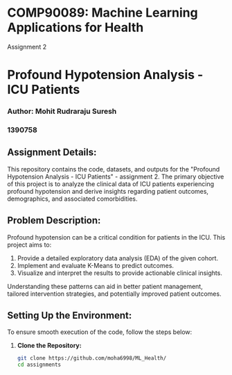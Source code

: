 # COMP90089: Machine Learning Applications for Health
Assignment 2 

# Profound Hypotension Analysis - ICU Patients

### Author: Mohit Rudraraju Suresh 
### 1390758

## Assignment Details:
This repository contains the code, datasets, and outputs for the "Profound Hypotension Analysis - ICU Patients" - assignment 2. The primary objective of this project is to analyze the clinical data of ICU patients experiencing profound hypotension and derive insights regarding patient outcomes, demographics, and associated comorbidities.

## Problem Description:
Profound hypotension can be a critical condition for patients in the ICU. This project aims to:

1. Provide a detailed exploratory data analysis (EDA) of the given cohort.
2. Implement and evaluate K-Means to predict outcomes.
3. Visualize and interpret the results to provide actionable clinical insights.

Understanding these patterns can aid in better patient management, tailored intervention strategies, and potentially improved patient outcomes.

## Setting Up the Environment:
To ensure smooth execution of the code, follow the steps below:

1. **Clone the Repository:**
   ```bash
   git clone https://github.com/moha6998/ML_Health/
   cd assignments 

